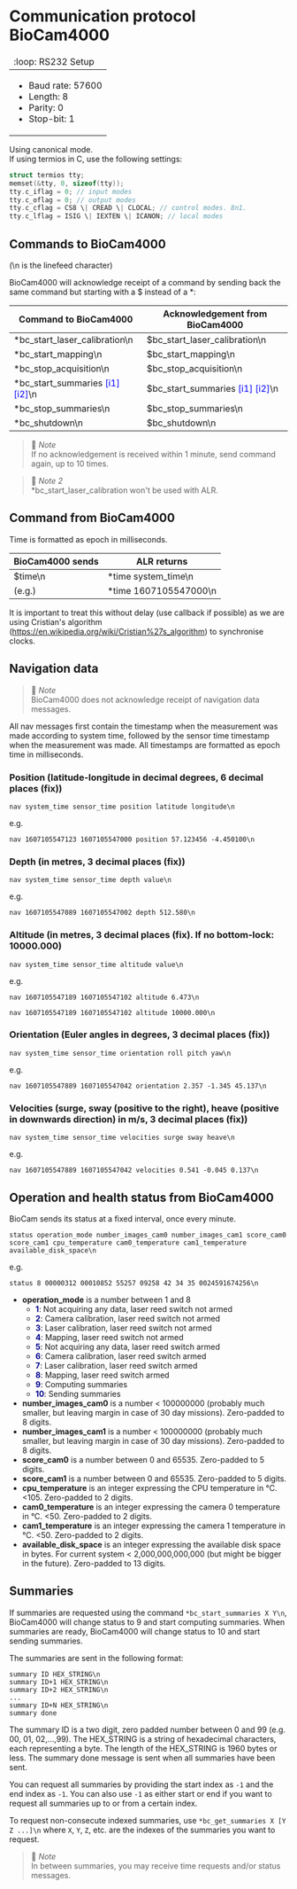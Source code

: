 # Communication protocol BioCam4000

<table>
  <thead>
    <tr>
      <td align="left">
        :loop: RS232 Setup
      </td>
    </tr>
  </thead>
  <tbody>
    <tr>
      <td>
        <ul>
          <li>Baud rate: 57600</li>
          <li>Length: 8</li>
          <li>Parity: 0</li>
          <li>Stop-bit: 1</li>
        </ul>
      </td>
    </tr>
  </tbody>
</table>

Using canonical mode.\
If using termios in C, use the following settings:

```c++
struct termios tty;
memset(&tty, 0, sizeof(tty));
tty.c_iflag = 0; // input modes
tty.c_oflag = 0; // output modes
tty.c_cflag = CS8 \| CREAD \| CLOCAL; // control modes. 8n1.
tty.c_lflag = ISIG \| IEXTEN \| ICANON; // local modes
```

## Commands to BioCam4000

(\\n is the linefeed character)

BioCam4000 will acknowledge receipt of a command by sending back the
same command but starting with a \$ instead of a \*:

| Command to BioCam4000                                                 | Acknowledgement from BioCam4000                                       |
| --------------------------------------------------------------------- | --------------------------------------------------------------------- |
| \*bc_start_laser_calibration\\n                                       | \$bc_start_laser_calibration\\n                                       |
| \*bc_start_mapping\\n                                                 | \$bc_start_mapping\\n                                                 |
| \*bc_stop_acquisition\\n                                              | \$bc_stop_acquisition\\n                                              |
| \*bc_start_summaries <span style="color:blue">\[i1\] \[i2\]</span>\\n | \$bc_start_summaries <span style="color:blue">\[i1\] \[i2\]</span>\\n |
| \*bc_stop_summaries\\n                                                | \$bc_stop_summaries\\n                                                |
| \*bc_shutdown\\n                                                      | \$bc_shutdown\\n                                                      |

> 📝 _Note_\
> If no acknowledgement is received within 1 minute, send command again, up to 10 times.

> 📝 _Note 2_\
> \*bc_start_laser_calibration won't be used with ALR.

## Command from BioCam4000

Time is formatted as epoch in milliseconds.

| BioCam4000 sends | ALR returns             |
| ---------------- | ----------------------- |
| \$time\\n        | \*time system_time\\n   |
| (e.g.)           | \*time 1607105547000\\n |

It is important to treat this without delay (use callback if possible)
as we are using Cristian\'s algorithm
(<https://en.wikipedia.org/wiki/Cristian%27s_algorithm>) to synchronise
clocks.

## Navigation data

> 📝 _Note_\
> BioCam4000 does not acknowledge receipt of navigation data messages.

All nav messages first contain the timestamp when the measurement was
made according to system time, followed by the sensor time timestamp
when the measurement was made. All timestamps are formatted as epoch
time in milliseconds.

### Position (latitude-longitude in decimal degrees, 6 decimal places (fix))

```
nav system_time sensor_time position latitude longitude\n
```

e.g.

```
nav 1607105547123 1607105547000 position 57.123456 -4.450100\n
```

### Depth (in metres, 3 decimal places (fix))

```
nav system_time sensor_time depth value\n
```

e.g.

```
nav 1607105547089 1607105547002 depth 512.580\n
```

### Altitude (in metres, 3 decimal places (fix). If no bottom-lock: 10000.000)

```
nav system_time sensor_time altitude value\n
```

e.g.

```
nav 1607105547189 1607105547102 altitude 6.473\n
```

```
nav 1607105547189 1607105547102 altitude 10000.000\n
```

### Orientation (Euler angles in degrees, 3 decimal places (fix))

```
nav system_time sensor_time orientation roll pitch yaw\n
```

e.g.

```
nav 1607105547889 1607105547042 orientation 2.357 -1.345 45.137\n
```

### Velocities (surge, sway (positive to the right), heave (positive in downwards direction) in m/s, 3 decimal places (fix))

```
nav system_time sensor_time velocities surge sway heave\n
```

e.g.

```
nav 1607105547889 1607105547042 velocities 0.541 -0.045 0.137\n
```

## Operation and health status from BioCam4000

BioCam sends its status at a fixed interval, once every minute.

```
status operation_mode number_images_cam0 number_images_cam1 score_cam0
score_cam1 cpu_temperature cam0_temperature cam1_temperature
available_disk_space\n
```

e.g.

```
status 8 00000312 00010852 55257 09258 42 34 35 0024591674256\n
```

- **operation_mode** is a number between 1 and 8
  - <span style="color:darkblue">**1**</span>: Not acquiring any data, laser reed switch not armed
  - <span style="color:darkblue">**2**</span>: Camera calibration, laser reed switch not armed
  - <span style="color:darkblue">**3**</span>: Laser calibration, laser reed switch not armed
  - <span style="color:darkblue">**4**</span>: Mapping, laser reed switch not armed
  - <span style="color:darkblue">**5**</span>: Not acquiring any data, laser reed switch armed
  - <span style="color:darkblue">**6**</span>: Camera calibration, laser reed switch armed
  - <span style="color:darkblue">**7**</span>: Laser calibration, laser reed switch armed
  - <span style="color:darkblue">**8**</span>: Mapping, laser reed switch armed
  - <span style="color:darkblue">**9**</span>: Computing summaries
  - <span style="color:darkblue">**10**</span>: Sending summaries
- **number_images_cam0** is a number \< 100000000 (probably much smaller,
  but leaving margin in case of 30 day missions). Zero-padded to 8
  digits.
- **number_images_cam1** is a number \< 100000000 (probably much smaller,
  but leaving margin in case of 30 day missions). Zero-padded to 8
  digits.
- **score_cam0** is a number between 0 and 65535. Zero-padded to 5 digits.
- **score_cam1** is a number between 0 and 65535. Zero-padded to 5 digits.
- **cpu_temperature** is an integer expressing the CPU temperature in °C.
  \<105. Zero-padded to 2 digits.
- **cam0_temperature** is an integer expressing the camera 0 temperature
  in °C. \<50. Zero-padded to 2 digits.
- **cam1_temperature** is an integer expressing the camera 1 temperature
  in °C. \<50. Zero-padded to 2 digits.
- **available_disk_space** is an integer expressing the available disk
  space in bytes. For current system \< 2,000,000,000,000 (but might
  be bigger in the future). Zero-padded to 13 digits.

## Summaries

If summaries are requested using the command `*bc_start_summaries X Y\n`, BioCam4000 will change status to 9 and start computing summaries. When summaries are ready, BioCam4000 will change status to 10 and start sending summaries.

The summaries are sent in the following format:

```
summary ID HEX_STRING\n
summary ID+1 HEX_STRING\n
summary ID+2 HEX_STRING\n
...
summary ID+N HEX_STRING\n
summary done
```

The summary ID is a two digit, zero padded number between 0 and 99 (e.g. 00, 01, 02,...,99). The HEX_STRING is a string of hexadecimal characters, each representing a byte. The length of the HEX_STRING is 1960 bytes or less. The summary done message is sent when all summaries have been sent.

You can request all summaries by providing the start index as `-1` and the end index as
`-1`. You can also use `-1` as either start or end if you want to request all summaries up to or from a certain index.

To request non-consecute indexed summaries, use
`*bc_get_summaries X [Y Z ...]\n` where `X`, `Y`, `Z`, etc. are the indexes of the summaries you want to request.

> 📝 _Note_\
> In between summaries, you may receive time requests and/or status messages.
